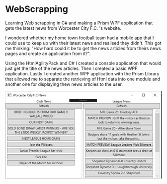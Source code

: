 # WebScrapping
Learning Web scrapping in C# and making a Prism WPF application that gets the latest news from Worcester City F.C. 's website.

I wondered whether my home town football team had a mobile app that I could use to keep up with their latest news and realised they didn't. This got me thinking: "How hard could it be to get the news articles from theirs news pages and create an application from it?".

Using the HtmlAgilityPack and C# I created a console application that would just get the title of the news articles. Then I created a basic WPF application. Lastly I created another WPF application with the Prism Library that allowed me to separate the retrieving of Html data into one module and another one for displaying thew news articles to the user.

![alt text](https://github.com/NBull92/WebScrapping/blob/master/WorcesterCity%20News%20App.jpg)
